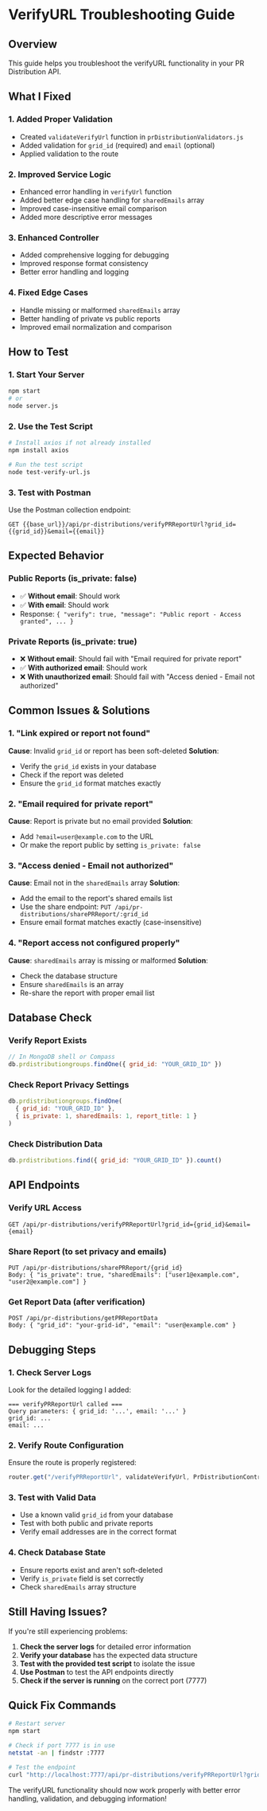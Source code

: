 # VerifyURL Troubleshooting Guide

## Overview
This guide helps you troubleshoot the verifyURL functionality in your PR Distribution API.

## What I Fixed

### 1. **Added Proper Validation**
- Created `validateVerifyUrl` function in `prDistributionValidators.js`
- Added validation for `grid_id` (required) and `email` (optional)
- Applied validation to the route

### 2. **Improved Service Logic**
- Enhanced error handling in `verifyUrl` function
- Added better edge case handling for `sharedEmails` array
- Improved case-insensitive email comparison
- Added more descriptive error messages

### 3. **Enhanced Controller**
- Added comprehensive logging for debugging
- Improved response format consistency
- Better error handling and logging

### 4. **Fixed Edge Cases**
- Handle missing or malformed `sharedEmails` array
- Better handling of private vs public reports
- Improved email normalization and comparison

## How to Test

### 1. **Start Your Server**
```bash
npm start
# or
node server.js
```

### 2. **Use the Test Script**
```bash
# Install axios if not already installed
npm install axios

# Run the test script
node test-verify-url.js
```

### 3. **Test with Postman**
Use the Postman collection endpoint:
```
GET {{base_url}}/api/pr-distributions/verifyPRReportUrl?grid_id={{grid_id}}&email={{email}}
```

## Expected Behavior

### **Public Reports** (is_private: false)
- ✅ **Without email**: Should work
- ✅ **With email**: Should work
- Response: `{ "verify": true, "message": "Public report - Access granted", ... }`

### **Private Reports** (is_private: true)
- ❌ **Without email**: Should fail with "Email required for private report"
- ✅ **With authorized email**: Should work
- ❌ **With unauthorized email**: Should fail with "Access denied - Email not authorized"

## Common Issues & Solutions

### 1. **"Link expired or report not found"**
**Cause**: Invalid `grid_id` or report has been soft-deleted
**Solution**: 
- Verify the `grid_id` exists in your database
- Check if the report was deleted
- Ensure the `grid_id` format matches exactly

### 2. **"Email required for private report"**
**Cause**: Report is private but no email provided
**Solution**: 
- Add `?email=user@example.com` to the URL
- Or make the report public by setting `is_private: false`

### 3. **"Access denied - Email not authorized"**
**Cause**: Email not in the `sharedEmails` array
**Solution**:
- Add the email to the report's shared emails list
- Use the share endpoint: `PUT /api/pr-distributions/sharePRReport/:grid_id`
- Ensure email format matches exactly (case-insensitive)

### 4. **"Report access not configured properly"**
**Cause**: `sharedEmails` array is missing or malformed
**Solution**:
- Check the database structure
- Ensure `sharedEmails` is an array
- Re-share the report with proper email list

## Database Check

### Verify Report Exists
```javascript
// In MongoDB shell or Compass
db.prdistributiongroups.findOne({ grid_id: "YOUR_GRID_ID" })
```

### Check Report Privacy Settings
```javascript
db.prdistributiongroups.findOne(
  { grid_id: "YOUR_GRID_ID" }, 
  { is_private: 1, sharedEmails: 1, report_title: 1 }
)
```

### Check Distribution Data
```javascript
db.prdistributions.find({ grid_id: "YOUR_GRID_ID" }).count()
```

## API Endpoints

### **Verify URL Access**
```
GET /api/pr-distributions/verifyPRReportUrl?grid_id={grid_id}&email={email}
```

### **Share Report** (to set privacy and emails)
```
PUT /api/pr-distributions/sharePRReport/{grid_id}
Body: { "is_private": true, "sharedEmails": ["user1@example.com", "user2@example.com"] }
```

### **Get Report Data** (after verification)
```
POST /api/pr-distributions/getPRReportData
Body: { "grid_id": "your-grid-id", "email": "user@example.com" }
```

## Debugging Steps

### 1. **Check Server Logs**
Look for the detailed logging I added:
```
=== verifyPRReportUrl called ===
Query parameters: { grid_id: '...', email: '...' }
grid_id: ...
email: ...
```

### 2. **Verify Route Configuration**
Ensure the route is properly registered:
```javascript
router.get("/verifyPRReportUrl", validateVerifyUrl, PrDistributionController.verifyPRReportUrl);
```

### 3. **Test with Valid Data**
- Use a known valid `grid_id` from your database
- Test with both public and private reports
- Verify email addresses are in the correct format

### 4. **Check Database State**
- Ensure reports exist and aren't soft-deleted
- Verify `is_private` field is set correctly
- Check `sharedEmails` array structure

## Still Having Issues?

If you're still experiencing problems:

1. **Check the server logs** for detailed error information
2. **Verify your database** has the expected data structure
3. **Test with the provided test script** to isolate the issue
4. **Use Postman** to test the API endpoints directly
5. **Check if the server is running** on the correct port (7777)

## Quick Fix Commands

```bash
# Restart server
npm start

# Check if port 7777 is in use
netstat -an | findstr :7777

# Test the endpoint
curl "http://localhost:7777/api/pr-distributions/verifyPRReportUrl?grid_id=test&email=test@example.com"
```

The verifyURL functionality should now work properly with better error handling, validation, and debugging information!

